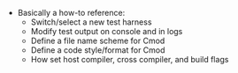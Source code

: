   - Basically a how-to reference:
    - Switch/select a new test harness
    - Modify test output on console and in logs
    - Define a file name scheme for Cmod
    - Define a code style/format for Cmod
    - How set host compiler, cross compiler, and build flags